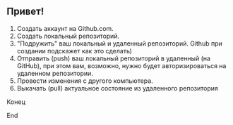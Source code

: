 ## Привет!

1. Создать аккаунт на Github.com.
2. Создать локальный репозиторий.
3. "Подружить" ваш локальный и удаленный репозиторий. Github при создании подскажет как это сделать)
4. Отправить (push) ваш локальный репозиторий в удаленный (на GitHub), при этом вам, возможно, нужно будет авторизироваться на удаленном репозитории.
5. Провести изменения с другого компьютера.
6. Выкачать (pull) актуальное состояние из удаленного репозитория

Конец 

End
